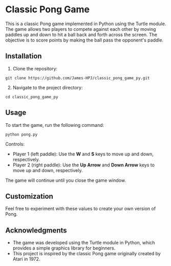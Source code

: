 # Classic Pong Game

This is a classic Pong game implemented in Python using the Turtle module. The game allows two players to compete against each other by moving paddles up and down to hit a ball back and forth across the screen. The objective is to score points by making the ball pass the opponent's paddle.

## Installation

1. Clone the repository:

```
git clone https://github.com/James-HPJ/classic_pong_game_py.git
```

2. Navigate to the project directory:

```
cd classic_pong_game_py
```

## Usage

To start the game, run the following command:

```
python pong.py
```

Controls:

- Player 1 (left paddle): Use the **W** and **S** keys to move up and down, respectively.
- Player 2 (right paddle): Use the **Up Arrow** and **Down Arrow** keys to move up and down, respectively.

The game will continue until you close the game window.

## Customization

Feel free to experiment with these values to create your own version of Pong.

## Acknowledgments

- The game was developed using the Turtle module in Python, which provides a simple graphics library for beginners.
- This project is inspired by the classic Pong game originally created by Atari in 1972.
